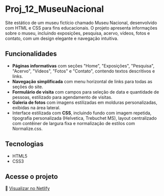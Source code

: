 # Proj_12_MuseuNacional

Site estático de um museu fictício chamado Museu Nacional, desenvolvido com HTML e CSS para fins educacionais. O projeto apresenta informações sobre o museu, incluindo exposições, pesquisa, acervo, vídeos, fotos e contato, com um design elegante e navegação intuitiva.

## Funcionalidades

- **Páginas informativas** com seções "Home", "Exposições", "Pesquisa", "Acervo", "Vídeos", "Fotos" e "Contato", contendo textos descritivos e links.
- **Navegação simplificada** com menu horizontal de links para todas as seções do site.
- **Formulário de visita** com campos para seleção de data e quantidade de pessoas, estilizado para agendamento de visitas.
- **Galeria de fotos** com imagens estilizadas em molduras personalizadas, exibidas na área lateral.
- Interface estilizada com **CSS**, incluindo fundo com imagem repetida, tipografia personalizada (Helvetica, Trebuchet MS), layout centralizado com contêiner de largura fixa e normalização de estilos com Normalize.css.

## Tecnologias

- HTML5
- CSS3

## Acesse o projeto

🔗 [Visualizar no Netlify](https://proj-12-museu-nacional.netlify.app/)